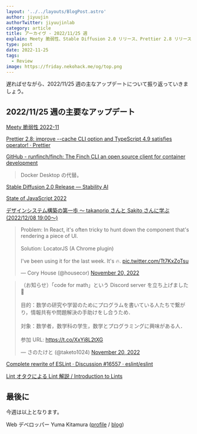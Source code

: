 ```yaml
---
layout: '../../layouts/BlogPost.astro'
author: jiyuujin
authorTwitter: jiyuujinlab
category: article
title: アーカイヴ - 2022/11/25 週
explain: Meety 脆弱性、Stable Diffusion 2.0 リリース、Prettier 2.8 リリース、ESLint を Rust へ書き直し
type: post
date: 2022-11-25
tags:
  - Review
image: https://friday.nekohack.me/og/top.png
---
```


遅ればせながら、2022/11/25 週の主なアップデートについて振り返っていきましょう。

## 2022/11/25 週の主要なアップデート

[Meety 脆弱性 2022-11](https://gist.github.com/mala/39650fd9cb41bf58d305a8b311b31ff1)

[Prettier 2.8: improve --cache CLI option and TypeScript 4.9 satisfies operator! · Prettier](https://prettier.io/blog/2022/11/23/2.8.0.html)

[GitHub - runfinch/finch: The Finch CLI an open source client for container development](https://github.com/runfinch/finch)

> Docker Desktop の代替。

[Stable Diffusion 2.0 Release — Stability AI](https://stability.ai/blog/stable-diffusion-v2-release)

[State of JavaScript 2022](https://survey.devographics.com/survey/state-of-js/2022)

[デザインシステム構築の第一歩 〜 takanorip さんと Sakito さんに学ぶ (2022/12/08 19:00〜)](https://findy.connpass.com/event/267065/)

<blockquote class="twitter-tweet"><p lang="en" dir="ltr">Problem: In React, it&#39;s often tricky to hunt down the component that&#39;s rendering a piece of UI.<br><br>Solution: LocatorJS (A Chrome plugin)<br><br>I&#39;ve been using it for the last week. It&#39;s 🔥. <a href="https://t.co/Tt7KxZoTsu">pic.twitter.com/Tt7KxZoTsu</a></p>&mdash; Cory House (@housecor) <a href="https://twitter.com/housecor/status/1594348217625628674?ref_src=twsrc%5Etfw">November 20, 2022</a></blockquote> <script async src="https://platform.twitter.com/widgets.js" charset="utf-8"></script>

<blockquote class="twitter-tweet"><p lang="ja" dir="ltr">（お知らせ）「code for math」という Discord server を立ち上げました📢<br><br>目的：数学の研究や学習のためにプログラムを書いている人たちで繋がり，情報共有や問題解決の手助けをし合うため．<br><br>対象：数学者，数学科の学生，数学とプログラミングに興味がある人．<br><br>参加 URL: <a href="https://t.co/XxYi8L2tXG">https://t.co/XxYi8L2tXG</a></p>&mdash; さのたけと (@taketo1024) <a href="https://twitter.com/taketo1024/status/1594471697109094400?ref_src=twsrc%5Etfw">November 20, 2022</a></blockquote> <script async src="https://platform.twitter.com/widgets.js" charset="utf-8"></script>

[Complete rewrite of ESLint · Discussion #16557 · eslint/eslint](https://github.com/eslint/eslint/discussions/16557)

[Lint オタクによる Lint 解説 / Introduction to Lints](https://speakerdeck.com/orgachem/lintotakuniyorulintjie-shuo)

## 最後に

今週は以上となります。

Web デベロッパー Yuma Kitamura ([profile](https://yuma-kitamura.nekohack.me/) / [blog](https://blog.nekohack.me/))
